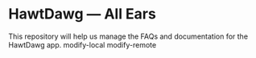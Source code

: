 # HawtDawg — All Ears

This repository will help us manage the FAQs and documentation for the HawtDawg app.
modify-local
modify-remote
